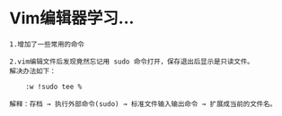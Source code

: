 # Vim编辑器学习...

	1.增加了一些常用的命令

	2.vim编辑文件后发现竟然忘记用 sudo 命令打开，保存退出后显示是只读文件。
	解决办法如下：
		
		:w !sudo tee %

	解释：存档 → 执行外部命令(sudo) → 标准文件输入输出命令 → 扩展成当前的文件名。

